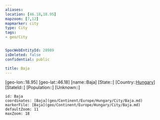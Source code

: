 ```yaml
---
aliases: 
location: [46.18,18.95]
mapzoom: [7,12] 
mapmarker: city 
type: City
tags:
- geo/City


SpocWebEntityId: 28989
isDeleted: false
confidential: public

title: Baja
---
```

[geo-lon::18.95]
[geo-lat::46.18]
[name::Baja]
[State::]
[Country::[Hungary](geo/Continent/Europe/Hungary.md)]
[StateId::]
[Population::]
[Unknown::]


```leaflet
id: Baja
coordinates: [Baja](geo/Continent/Europe/Hungary/City/Baja.md)
markerFile: [Baja](geo/Continent/Europe/Hungary/City/Baja.md)
defaultZoom: 11 
maxZoom: 18
```


